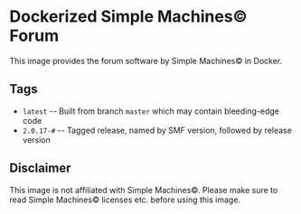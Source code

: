# Dockerized Simple Machines© Forum
This image provides the forum software by Simple Machines© in Docker.

## Tags
* `latest` -- Built from branch `master` which may contain bleeding-edge code
* `2.0.17-#` -- Tagged release, named by SMF version, followed by release version

## Disclaimer
This image is not affiliated with Simple Machines©. Please make sure to read Simple Machines© licenses etc. before using this image.
